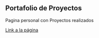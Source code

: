 ## Portafolio de Proyectos

Pagina personal con Proyectos realizados

[Link a la página](josephleyva.github.io)
